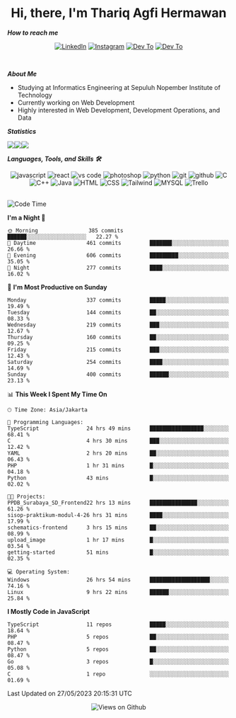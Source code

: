 <div align="center">
  <h1>Hi, there, I'm Thariq Agfi Hermawan</h1>
</div>


***How to reach me***
<p align='center'>
   <a href="https://www.linkedin.com/in/thariqagfihermawan" target="_blank"><img src="https://img.shields.io/badge/LinkedIn-0077B5?style=for-the-badge&logo=linkedin&logoColor=white" alt="LinkedIn"></a>
   <a href="https://www.instagram.com/thoriqagfi" target="_blank"><img src="https://img.shields.io/badge/Instagram-E4405F?style=for-the-badge&logo=instagram&logoColor=white" alt="Instagram"></a>
   <a href="https://medium.com/@thoriq.aghfi60" target="_blank"><img src="https://img.shields.io/badge/Medium-12100E?style=for-the-badge&logo=medium&logoColor=white" alt="Dev To"></a>
   <a href="https://linktr.ee/thoriqagfi" target="_blank"><img src="https://img.shields.io/badge/linktree-1de9b6?style=for-the-badge&logo=linktree&logoColor=white" alt="Dev To"></a>
</p>

<br>

***About Me***
- Studying at Informatics Engineering at Sepuluh Nopember Institute of Technology
- Currently working on Web Development
- Highly interested in Web Development, Development Operations, and Data

***Statistics***

<!-- [![GitHub Streak](http://github-readme-streak-stats.herokuapp.com?user=thoriqagfi&theme=dark)](https://git.io/streak-stats) -->

<div align="center">
  <div style="display: flex;">
    <img src="http://github-readme-streak-stats.herokuapp.com?user=thoriqagfi&theme=chartreuse-dark"/>
    <img src="https://github-readme-stats.vercel.app/api/top-langs/?username=thoriqagfi&layout=compact&&theme=chartreuse-dark&langs_count=8)](https://github.com/thoriqagfi"/>
    <img src="https://github-readme-stats.vercel.app/api?username=thoriqagfi&show_icons=true&theme=chartreuse-dark"/>
  </div>
</div>

<!-- [![Top Langs](https://github-readme-stats.vercel.app/api/top-langs/?username=thoriqagfi&layout=compact&&theme=chartreuse-dark&langs_count=8)](https://github.com/thoriqagfi)
< ![Agfi's GitHub stats](https://github-readme-stats.vercel.app/api?username=thoriqagfi&show_icons=true&theme=chartreuse-dark) -->

***Languages, Tools, and Skills 🛠***

  <div align="center">
    <img src="https://img.shields.io/badge/JavaScript-F7DF1E?style=for-the-badge&logo=javascript&logoColor=black" alt="javascript" />
    <img src="https://img.shields.io/badge/React-61DAFB?style=for-the-badge&logo=react&logoColor=black" alt="react" />
    <img src="https://img.shields.io/badge/vs%20code-007ACC?style=for-the-badge&logo=visual%20studio%20code&logoColor=white" alt="vs code" />
    <img src="https://img.shields.io/badge/adobe%20photoshop-31A8FF?style=for-the-badge&logo=adobe%20photoshop&logoColor=white" alt="photoshop" />
    <img src="https://img.shields.io/badge/python-3776AB?style=for-the-badge&logo=python&logoColor=white" alt="python" />
    <img src="https://img.shields.io/badge/Git-F05032?style=for-the-badge&logo=git&logoColor=white" alt="git" />
    <img src="https://img.shields.io/badge/GitHub-100000?style=for-the-badge&logo=github&logoColor=white" alt="github" />
    <img src="https://img.shields.io/badge/c-%2300599C.svg?style=for-the-badge&logo=c&logoColor=white" alt="C" />
    <img src="https://img.shields.io/badge/c++-%2300599C.svg?style=for-the-badge&logo=c%2B%2B&logoColor=white" alt="C++" />
    <img src="https://img.shields.io/badge/Java-ED8B00?style=for-the-badge&logo=java&logoColor=white" alt="Java"/>
    <img src="https://img.shields.io/badge/HTML5-E34F26?style=for-the-badge&logo=html5&logoColor=white" alt="HTML" />
    <img src="https://img.shields.io/badge/CSS-239120?&style=for-the-badge&logo=css3&logoColor=white" alt ="CSS" />
    <img src="https://img.shields.io/badge/tailwindcss-%2338B2AC.svg?style=for-the-badge&logo=tailwind-css&logoColor=white" alt="Tailwind" />
    <img src="https://img.shields.io/badge/MySQL-00000F?style=for-the-badge&logo=mysql&logoColor=white" alt="MYSQL" />
    <img src="https://img.shields.io/badge/Trello-%23026AA7.svg?style=for-the-badge&logo=Trello&logoColor=white" alt="Trello" />
  </div><br>

<!--START_SECTION:waka-->
![Code Time](http://img.shields.io/badge/Code%20Time-414%20hrs%2010%20mins-blue)

**I'm a Night 🦉** 

```text
🌞 Morning                385 commits         ██████░░░░░░░░░░░░░░░░░░░   22.27 % 
🌆 Daytime                461 commits         ███████░░░░░░░░░░░░░░░░░░   26.66 % 
🌃 Evening                606 commits         █████████░░░░░░░░░░░░░░░░   35.05 % 
🌙 Night                  277 commits         ████░░░░░░░░░░░░░░░░░░░░░   16.02 % 
```
📅 **I'm Most Productive on Sunday** 

```text
Monday                   337 commits         █████░░░░░░░░░░░░░░░░░░░░   19.49 % 
Tuesday                  144 commits         ██░░░░░░░░░░░░░░░░░░░░░░░   08.33 % 
Wednesday                219 commits         ███░░░░░░░░░░░░░░░░░░░░░░   12.67 % 
Thursday                 160 commits         ██░░░░░░░░░░░░░░░░░░░░░░░   09.25 % 
Friday                   215 commits         ███░░░░░░░░░░░░░░░░░░░░░░   12.43 % 
Saturday                 254 commits         ████░░░░░░░░░░░░░░░░░░░░░   14.69 % 
Sunday                   400 commits         ██████░░░░░░░░░░░░░░░░░░░   23.13 % 
```


📊 **This Week I Spent My Time On** 

```text
🕑︎ Time Zone: Asia/Jakarta

💬 Programming Languages: 
TypeScript               24 hrs 49 mins      █████████████████░░░░░░░░   68.41 % 
C                        4 hrs 30 mins       ███░░░░░░░░░░░░░░░░░░░░░░   12.42 % 
YAML                     2 hrs 20 mins       ██░░░░░░░░░░░░░░░░░░░░░░░   06.43 % 
PHP                      1 hr 31 mins        █░░░░░░░░░░░░░░░░░░░░░░░░   04.18 % 
Python                   43 mins             █░░░░░░░░░░░░░░░░░░░░░░░░   02.02 % 

🐱‍💻 Projects: 
PPDB_Surabaya_SD_Frontend22 hrs 13 mins      ███████████████░░░░░░░░░░   61.26 % 
sisop-praktikum-modul-4-26 hrs 31 mins       ████░░░░░░░░░░░░░░░░░░░░░   17.99 % 
schematics-frontend      3 hrs 15 mins       ██░░░░░░░░░░░░░░░░░░░░░░░   08.99 % 
upload_image             1 hr 17 mins        █░░░░░░░░░░░░░░░░░░░░░░░░   03.54 % 
getting-started          51 mins             █░░░░░░░░░░░░░░░░░░░░░░░░   02.35 % 

💻 Operating System: 
Windows                  26 hrs 54 mins      ███████████████████░░░░░░   74.16 % 
Linux                    9 hrs 22 mins       ██████░░░░░░░░░░░░░░░░░░░   25.84 % 
```

**I Mostly Code in JavaScript** 

```text
TypeScript               11 repos            █████░░░░░░░░░░░░░░░░░░░░   18.64 % 
PHP                      5 repos             ██░░░░░░░░░░░░░░░░░░░░░░░   08.47 % 
Python                   5 repos             ██░░░░░░░░░░░░░░░░░░░░░░░   08.47 % 
Go                       3 repos             █░░░░░░░░░░░░░░░░░░░░░░░░   05.08 % 
C                        1 repo              ░░░░░░░░░░░░░░░░░░░░░░░░░   01.69 % 
```




 Last Updated on 27/05/2023 20:15:31 UTC
<!--END_SECTION:waka-->

<div align="center">
<img src="https://komarev.com/ghpvc/?username=thoriqagfi&color=blue" alt="Views on Github" />
</div>